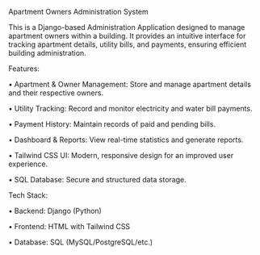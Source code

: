 Apartment Owners Administration System



This is a Django-based Administration Application designed to manage apartment owners within a building. It provides an intuitive interface for tracking apartment details, utility bills, and payments, ensuring efficient building administration.



Features:

• Apartment & Owner Management: Store and manage apartment details and their respective owners.

• Utility Tracking: Record and monitor electricity and water bill payments.

• Payment History: Maintain records of paid and pending bills.

• Dashboard & Reports: View real-time statistics and generate reports.

• Tailwind CSS UI: Modern, responsive design for an improved user experience.

• SQL Database: Secure and structured data storage.



Tech Stack:

• Backend: Django (Python)

• Frontend: HTML with Tailwind CSS

• Database: SQL (MySQL/PostgreSQL/etc.)





